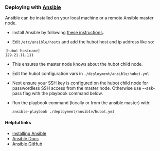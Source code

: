 ### Deploying with [Ansible](http://www.ansible.com/)

Ansible can be installed on your local machine or a remote Ansible master
node.

* Install Ansible by following [these
  instructions](http://docs.ansible.com/intro_installation.html).

* Edit `/etc/ansible/hosts` and add the hubot host and ip address like so:

```
[hubot-hostname]
129.21.11.111
```

* This ensures the master node knows about the hubot child node.

* Edit the hubot configuration vars in `./deployment/ansible/hubot.yml`

* Next ensure your SSH key is configured on the hubot child node for
	passwordless SSH access from the master node. Otherwise use --ask-pass flag
	with the playbook command below.

* Run the playbook command (locally or from the ansible master) with:

    `ansible-playbook ./deployment/ansible/hubot.yml`

#### Helpful links

* [Installing Ansible](http://docs.ansible.com/intro_installation.html)
* [Ansible Docs](http://docs.ansible.com)
* [Ansible GitHub](https://github.com/ansible)

